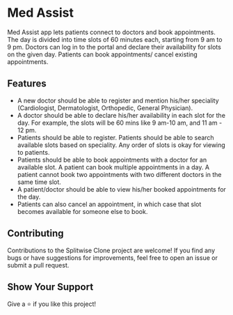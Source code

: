# Med Assist
Med Assist app lets patients connect to doctors and book appointments. The day is divided into time slots of 60 minutes each, starting from 9 am to 9 pm. Doctors can log in to the portal and declare their availability for slots on the given day.  Patients can book appointments/ cancel existing appointments.

## Features
* A new doctor should be able to register and mention his/her speciality (Cardiologist, Dermatologist, Orthopedic, General Physician).
* A doctor should be able to declare his/her availability in each slot for the day. For example, the slots will be 60 mins like 9 am-10 am, and 11 am - 12 pm.
* Patients should be able to register. Patients should be able to search available slots based on speciality. Any order of slots is okay for viewing to patients.
* Patients should be able to book appointments with a doctor for an available slot. A patient can book multiple appointments in a day.  A patient cannot book two appointments with two different doctors in the same time slot.
* A patient/doctor should be able to view his/her booked appointments for the day.
* Patients can also cancel an appointment, in which case that slot becomes available for someone else to book.

## Contributing
Contributions to the Splitwise Clone project are welcome! If you find any bugs or have suggestions for improvements, feel free to open an issue or submit a pull request.

## Show Your Support
Give a ⭐️ if you like this project!
